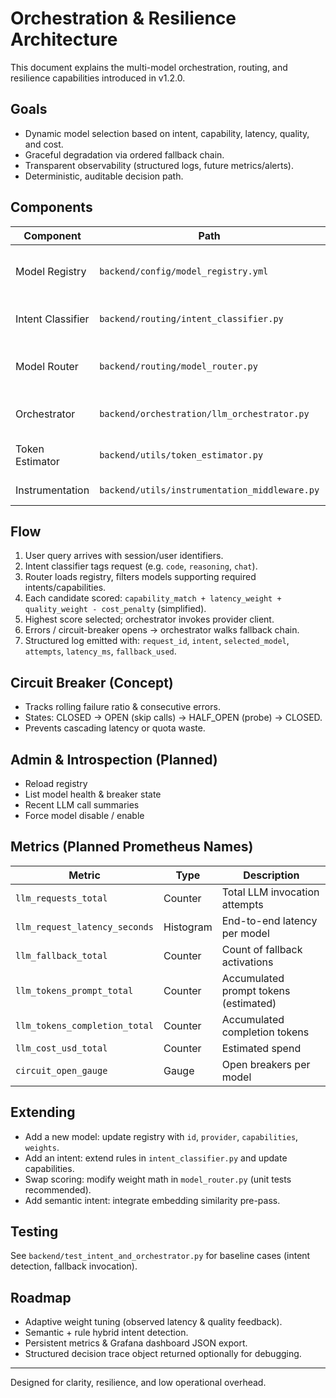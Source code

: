 # Orchestration & Resilience Architecture

This document explains the multi-model orchestration, routing, and resilience capabilities introduced in v1.2.0.

## Goals
- Dynamic model selection based on intent, capability, latency, quality, and cost.
- Graceful degradation via ordered fallback chain.
- Transparent observability (structured logs, future metrics/alerts).
- Deterministic, auditable decision path.

## Components

| Component | Path | Responsibility |
|-----------|------|----------------|
| Model Registry | `backend/config/model_registry.yml` | Declarative model metadata (capabilities, weights, fallback) |
| Intent Classifier | `backend/routing/intent_classifier.py` | Lightweight rule-based intent detection |
| Model Router | `backend/routing/model_router.py` | Scores eligible models (capability + heuristic weights) |
| Orchestrator | `backend/orchestration/llm_orchestrator.py` | Executes primary call, handles fallback & logging |
| Token Estimator | `backend/utils/token_estimator.py` | Cheap length heuristic for budgeting/trimming |
| Instrumentation | `backend/utils/instrumentation_middleware.py` | Request-scoped IDs, timing hooks |

## Flow
1. User query arrives with session/user identifiers.
2. Intent classifier tags request (e.g. `code`, `reasoning`, `chat`).
3. Router loads registry, filters models supporting required intents/capabilities.
4. Each candidate scored: `capability_match + latency_weight + quality_weight - cost_penalty` (simplified).
5. Highest score selected; orchestrator invokes provider client.
6. Errors / circuit-breaker opens → orchestrator walks fallback chain.
7. Structured log emitted with: `request_id`, `intent`, `selected_model`, `attempts`, `latency_ms`, `fallback_used`.

## Circuit Breaker (Concept)
- Tracks rolling failure ratio & consecutive errors.
- States: CLOSED → OPEN (skip calls) → HALF_OPEN (probe) → CLOSED.
- Prevents cascading latency or quota waste.

## Admin & Introspection (Planned)
- Reload registry
- List model health & breaker state
- Recent LLM call summaries
- Force model disable / enable

## Metrics (Planned Prometheus Names)
| Metric | Type | Description |
|--------|------|-------------|
| `llm_requests_total` | Counter | Total LLM invocation attempts |
| `llm_request_latency_seconds` | Histogram | End-to-end latency per model |
| `llm_fallback_total` | Counter | Count of fallback activations |
| `llm_tokens_prompt_total` | Counter | Accumulated prompt tokens (estimated) |
| `llm_tokens_completion_total` | Counter | Accumulated completion tokens |
| `llm_cost_usd_total` | Counter | Estimated spend |
| `circuit_open_gauge` | Gauge | Open breakers per model |

## Extending
- Add a new model: update registry with `id`, `provider`, `capabilities`, `weights`.
- Add an intent: extend rules in `intent_classifier.py` and update capabilities.
- Swap scoring: modify weight math in `model_router.py` (unit tests recommended).
- Add semantic intent: integrate embedding similarity pre-pass.

## Testing
See `backend/test_intent_and_orchestrator.py` for baseline cases (intent detection, fallback invocation).

## Roadmap
- Adaptive weight tuning (observed latency & quality feedback).
- Semantic + rule hybrid intent detection.
- Persistent metrics & Grafana dashboard JSON export.
- Structured decision trace object returned optionally for debugging.

---
Designed for clarity, resilience, and low operational overhead.
